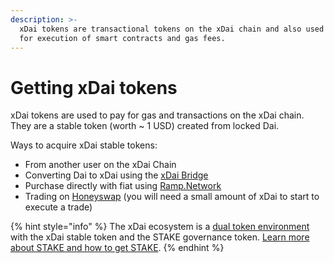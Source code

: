 ```yaml
---
description: >-
  xDai tokens are transactional tokens on the xDai chain and also used to pay
  for execution of smart contracts and gas fees.
---
```


# Getting xDai tokens

xDai tokens are used to pay for gas and transactions on the xDai chain. They are a stable token \(worth ~ 1 USD\) created from locked Dai. 

Ways to acquire xDai stable tokens:

* From another user on the xDai Chain
* Converting Dai to xDai using the [xDai Bridge](converting-xdai-via-bridge/)
* Purchase directly with fiat using [Ramp.Network](https://ramp.network/buy/?swapAsset=XDAI)
* Trading on [Honeyswap](https://honeyswap.org/) \(you will need a small amount of xDai to start to execute a trade\)

{% hint style="info" %}
The xDai ecosystem is a [dual token environment](../for-stakers/stake-reward-mechanics/dual-token-model.md) with the xDai stable token and the STAKE governance token. [Learn more about STAKE and how to get STAKE](../for-stakers/stake-token/get-stake/).
{% endhint %}



